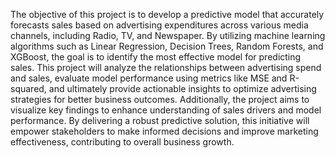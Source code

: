 The objective of this project is to develop a predictive model that accurately forecasts sales based on advertising expenditures across various media channels, including Radio, TV, and Newspaper. By utilizing machine learning algorithms such as Linear Regression, Decision Trees, Random Forests, and XGBoost, the goal is to identify the most effective model for predicting sales. This project will analyze the relationships between advertising spend and sales, evaluate model performance using metrics like MSE and R-squared, and ultimately provide actionable insights to optimize advertising strategies for better business outcomes. Additionally, the project aims to visualize key findings to enhance understanding of sales drivers and model performance. By delivering a robust predictive solution, this initiative will empower stakeholders to make informed decisions and improve marketing effectiveness, contributing to overall business growth.

